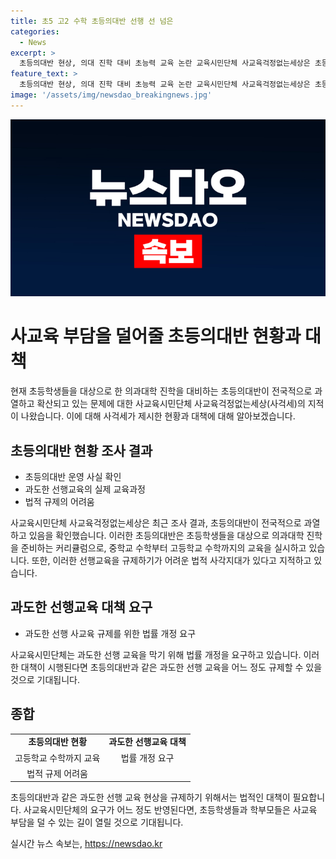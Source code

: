 ```yaml
---
title: 초5 고2 수학 초등의대반 선행 선 넘은
categories:
  - News
excerpt: >
  초등의대반 현상, 의대 진학 대비 초능력 교육 논란 교육시민단체 사교육걱정없는세상은 초등학생 대상 초등의대반 현상에 대해 우려를 표명했다. 이들에 따르면, 대치동을 비롯한 일부 지역에서 초5부터 고3 수학까지 수준의 선행 교육이 이뤄지고 있으며, 이로 인해 과도한 선행 사교육이 확산되고 있다고 지적했다. 사걱세는 이에 대해 법률 개정을 요구하며, 현행법상 선행상품 판매 규제가 필요하다고 주장했다. 
feature_text: >
  초등의대반 현상, 의대 진학 대비 초능력 교육 논란 교육시민단체 사교육걱정없는세상은 초등학생 대상 초등의대반 현상에 대해 우려를 표명했다. 이들에 따르면, 대치동을 비롯한 일부 지역에서 초5부터 고3 수학까지 수준의 선행 교육이 이뤄지고 있으며, 이로 인해 과도한 선행 사교육이 확산되고 있다고 지적했다. 사걱세는 이에 대해 법률 개정을 요구하며, 현행법상 선행상품 판매 규제가 필요하다고 주장했다. 
image: '/assets/img/newsdao_breakingnews.jpg'
---
```


<p><img src="/assets/img/newsdao_breakingnews.jpg" alt="ontimetimes 속보" /></p>

<h1>사교육 부담을 덜어줄 초등의대반 현황과 대책</h1>

<p data-ke-size="size16">현재 초등학생들을 대상으로 한 의과대학 진학을 대비하는 초등의대반이 전국적으로 과열하고 확산되고 있는 문제에 대한 사교육시민단체 사교육걱정없는세상(사걱세)의 지적이 나왔습니다. 이에 대해 사걱세가 제시한 현황과 대책에 대해 알아보겠습니다.</p>

<h2 data-ke-size="size26">초등의대반 현황 조사 결과</h2>

<ul>
    <li>초등의대반 운영 사실 확인</li>
    <li>과도한 선행교육의 실제 교육과정</li>
    <li>법적 규제의 어려움</li>
</ul>

<p data-ke-size="size16">사교육시민단체 사교육걱정없는세상은 최근 조사 결과, 초등의대반이 전국적으로 과열하고 있음을 확인했습니다. 이러한 초등의대반은 초등학생들을 대상으로 의과대학 진학을 준비하는 커리큘럼으로, 중학교 수학부터 고등학교 수학까지의 교육을 실시하고 있습니다. 또한, 이러한 선행교육을 규제하기가 어려운 법적 사각지대가 있다고 지적하고 있습니다.</p>

<h2 data-ke-size="size26">과도한 선행교육 대책 요구</h2>

<ul>
    <li>과도한 선행 사교육 규제를 위한 법률 개정 요구</li>
</ul>

<p data-ke-size="size16">사교육시민단체는 과도한 선행 교육을 막기 위해 법률 개정을 요구하고 있습니다. 이러한 대책이 시행된다면 초등의대반과 같은 과도한 선행 교육을 어느 정도 규제할 수 있을 것으로 기대됩니다.</p>

<h2 data-ke-size="size26">종합</h2>

<table>
    <tbody>
        <tr>
            <td style="text-align: center; height: 17px;"><b>초등의대반 현황</b></td>
            <td style="text-align: center; height: 17px;"><b>과도한 선행교육 대책</b></td>
        </tr>
        <tr>
            <td style="text-align: center; height: 17px;">고등학교 수학까지 교육</td>
            <td style="text-align: center; height: 17px;">법률 개정 요구</td>
        </tr>
        <tr>
            <td style="text-align: center; height: 17px;">법적 규제 어려움</td>
            <td style="text-align: center; height: 17px;"></td>
        </tr>
    </tbody>
</table>

<p data-ke-size="size16">초등의대반과 같은 과도한 선행 교육 현상을 규제하기 위해서는 법적인 대책이 필요합니다. 사교육시민단체의 요구가 어느 정도 반영된다면, 초등학생들과 학부모들은 사교육 부담을 덜 수 있는 길이 열릴 것으로 기대됩니다.</p>
실시간 뉴스 속보는, <a href="https://newsdao.kr" rel="dofollow">https://newsdao.kr</a>


